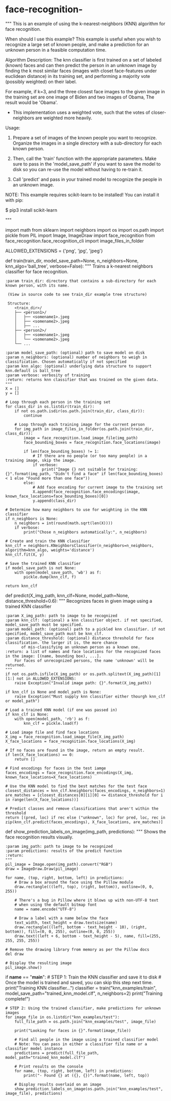 # face-recognition-
"""
This is an example of using the k-nearest-neighbors (KNN) algorithm for face recognition.

When should I use this example?
This example is useful when you wish to recognize a large set of known people,
and make a prediction for an unknown person in a feasible computation time.

Algorithm Description:
The knn classifier is first trained on a set of labeled (known) faces and can then predict the person
in an unknown image by finding the k most similar faces (images with closet face-features under euclidean distance)
in its training set, and performing a majority vote (possibly weighted) on their label.

For example, if k=3, and the three closest face images to the given image in the training set are one image of Biden
and two images of Obama, The result would be 'Obama'.

* This implementation uses a weighted vote, such that the votes of closer-neighbors are weighted more heavily.

Usage:

1. Prepare a set of images of the known people you want to recognize. Organize the images in a single directory
   with a sub-directory for each known person.

2. Then, call the 'train' function with the appropriate parameters. Make sure to pass in the 'model_save_path' if you
   want to save the model to disk so you can re-use the model without having to re-train it.

3. Call 'predict' and pass in your trained model to recognize the people in an unknown image.

NOTE: This example requires scikit-learn to be installed! You can install it with pip:

$ pip3 install scikit-learn

"""

import math
from sklearn import neighbors
import os
import os.path
import pickle
from PIL import Image, ImageDraw
import face_recognition
from face_recognition.face_recognition_cli import image_files_in_folder

ALLOWED_EXTENSIONS = {'png', 'jpg', 'jpeg'}


def train(train_dir, model_save_path=None, n_neighbors=None, knn_algo='ball_tree', verbose=False):
    """
    Trains a k-nearest neighbors classifier for face recognition.

    :param train_dir: directory that contains a sub-directory for each known person, with its name.

     (View in source code to see train_dir example tree structure)

     Structure:
        <train_dir>/
        ├── <person1>/
        │   ├── <somename1>.jpeg
        │   ├── <somename2>.jpeg
        │   ├── ...
        ├── <person2>/
        │   ├── <somename1>.jpeg
        │   └── <somename2>.jpeg
        └── ...

    :param model_save_path: (optional) path to save model on disk
    :param n_neighbors: (optional) number of neighbors to weigh in classification. Chosen automatically if not specified
    :param knn_algo: (optional) underlying data structure to support knn.default is ball_tree
    :param verbose: verbosity of training
    :return: returns knn classifier that was trained on the given data.
    """
    X = []
    y = []

    # Loop through each person in the training set
    for class_dir in os.listdir(train_dir):
        if not os.path.isdir(os.path.join(train_dir, class_dir)):
            continue

        # Loop through each training image for the current person
        for img_path in image_files_in_folder(os.path.join(train_dir, class_dir)):
            image = face_recognition.load_image_file(img_path)
            face_bounding_boxes = face_recognition.face_locations(image)

            if len(face_bounding_boxes) != 1:
                # If there are no people (or too many people) in a training image, skip the image.
                if verbose:
                    print("Image {} not suitable for training: {}".format(img_path, "Didn't find a face" if len(face_bounding_boxes) < 1 else "Found more than one face"))
            else:
                # Add face encoding for current image to the training set
                X.append(face_recognition.face_encodings(image, known_face_locations=face_bounding_boxes)[0])
                y.append(class_dir)

    # Determine how many neighbors to use for weighting in the KNN classifier
    if n_neighbors is None:
        n_neighbors = int(round(math.sqrt(len(X))))
        if verbose:
            print("Chose n_neighbors automatically:", n_neighbors)

    # Create and train the KNN classifier
    knn_clf = neighbors.KNeighborsClassifier(n_neighbors=n_neighbors, algorithm=knn_algo, weights='distance')
    knn_clf.fit(X, y)

    # Save the trained KNN classifier
    if model_save_path is not None:
        with open(model_save_path, 'wb') as f:
            pickle.dump(knn_clf, f)

    return knn_clf


def predict(X_img_path, knn_clf=None, model_path=None, distance_threshold=0.6):
    """
    Recognizes faces in given image using a trained KNN classifier

    :param X_img_path: path to image to be recognized
    :param knn_clf: (optional) a knn classifier object. if not specified, model_save_path must be specified.
    :param model_path: (optional) path to a pickled knn classifier. if not specified, model_save_path must be knn_clf.
    :param distance_threshold: (optional) distance threshold for face classification. the larger it is, the more chance
           of mis-classifying an unknown person as a known one.
    :return: a list of names and face locations for the recognized faces in the image: [(name, bounding box), ...].
        For faces of unrecognized persons, the name 'unknown' will be returned.
    """
    if not os.path.isfile(X_img_path) or os.path.splitext(X_img_path)[1][1:] not in ALLOWED_EXTENSIONS:
        raise Exception("Invalid image path: {}".format(X_img_path))

    if knn_clf is None and model_path is None:
        raise Exception("Must supply knn classifier either thourgh knn_clf or model_path")

    # Load a trained KNN model (if one was passed in)
    if knn_clf is None:
        with open(model_path, 'rb') as f:
            knn_clf = pickle.load(f)

    # Load image file and find face locations
    X_img = face_recognition.load_image_file(X_img_path)
    X_face_locations = face_recognition.face_locations(X_img)

    # If no faces are found in the image, return an empty result.
    if len(X_face_locations) == 0:
        return []

    # Find encodings for faces in the test iamge
    faces_encodings = face_recognition.face_encodings(X_img, known_face_locations=X_face_locations)

    # Use the KNN model to find the best matches for the test face
    closest_distances = knn_clf.kneighbors(faces_encodings, n_neighbors=1)
    are_matches = [closest_distances[0][i][0] <= distance_threshold for i in range(len(X_face_locations))]

    # Predict classes and remove classifications that aren't within the threshold
    return [(pred, loc) if rec else ("unknown", loc) for pred, loc, rec in zip(knn_clf.predict(faces_encodings), X_face_locations, are_matches)]


def show_prediction_labels_on_image(img_path, predictions):
    """
    Shows the face recognition results visually.

    :param img_path: path to image to be recognized
    :param predictions: results of the predict function
    :return:
    """
    pil_image = Image.open(img_path).convert("RGB")
    draw = ImageDraw.Draw(pil_image)

    for name, (top, right, bottom, left) in predictions:
        # Draw a box around the face using the Pillow module
        draw.rectangle(((left, top), (right, bottom)), outline=(0, 0, 255))

        # There's a bug in Pillow where it blows up with non-UTF-8 text
        # when using the default bitmap font
        name = name.encode("UTF-8")

        # Draw a label with a name below the face
        text_width, text_height = draw.textsize(name)
        draw.rectangle(((left, bottom - text_height - 10), (right, bottom)), fill=(0, 0, 255), outline=(0, 0, 255))
        draw.text((left + 6, bottom - text_height - 5), name, fill=(255, 255, 255, 255))

    # Remove the drawing library from memory as per the Pillow docs
    del draw

    # Display the resulting image
    pil_image.show()


if __name__ == "__main__":
    # STEP 1: Train the KNN classifier and save it to disk
    # Once the model is trained and saved, you can skip this step next time.
    print("Training KNN classifier...")
    classifier = train("knn_examples/train", model_save_path="trained_knn_model.clf", n_neighbors=2)
    print("Training complete!")

    # STEP 2: Using the trained classifier, make predictions for unknown images
    for image_file in os.listdir("knn_examples/test"):
        full_file_path = os.path.join("knn_examples/test", image_file)

        print("Looking for faces in {}".format(image_file))

        # Find all people in the image using a trained classifier model
        # Note: You can pass in either a classifier file name or a classifier model instance
        predictions = predict(full_file_path, model_path="trained_knn_model.clf")

        # Print results on the console
        for name, (top, right, bottom, left) in predictions:
            print("- Found {} at ({}, {})".format(name, left, top))

        # Display results overlaid on an image
        show_prediction_labels_on_image(os.path.join("knn_examples/test", image_file), predictions)
